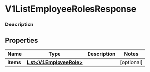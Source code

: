 
# V1ListEmployeeRolesResponse

### Description



## Properties
Name | Type | Description | Notes
------------ | ------------- | ------------- | -------------
**items** | [**List&lt;V1EmployeeRole&gt;**](V1EmployeeRole.md) |  |  [optional]



